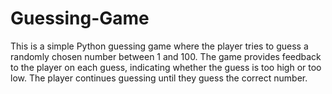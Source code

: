 # Guessing-Game
This is a simple Python guessing game where the player tries to guess a randomly chosen number between 1 and 100. The game provides feedback to the player on each guess, indicating whether the guess is too high or too low. The player continues guessing until they guess the correct number.
